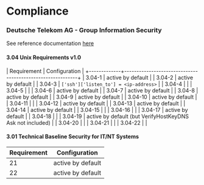 # Compliance

### Deutsche Telekom AG - Group Information Security

See reference documentation [here](http://www.telekom.com/static/-/155996/7/technische-sicherheitsanforderungen-si)


#### 3.04 Unix Requirements v1.0

| Requirement |                       Configuration                       |
+-------------+-----------------------------------------------------------+
| 3.04-1      | active by default                                         |
| 3.04-2      | active by default                                         |
| 3.04-3      | `['ssh']['listen_to'] = <ip-address>`                     |
| 3.04-4      |                                                           |
| 3.04-5      |                                                           |
| 3.04-6      | active by default                                         |
| 3.04-7      | active by default                                         |
| 3.04-8      | active by default                                         |
| 3.04-9      | active by default                                         |
| 3.04-10     | active by default                                         |
| 3.04-11     |                                                           |
| 3.04-12     | active by default                                         |
| 3.04-13     | active by default                                         |
| 3.04-14     | active by default                                         |
| 3.04-15     |                                                           |
| 3.04-16     |                                                           |
| 3.04-17     | active by default                                         |
| 3.04-18     |                                                           |
| 3.04-19     | active by default (but VerifyHostKeyDNS Ask not included) |
| 3.04-20     |                                                           |
| 3.04-21     |                                                           |
| 3.04-22     |                                                           |

#### 3.01 Technical Baseline Security for IT/NT Systems

| Requirement |   Configuration   |
|-------------|-------------------|
| 21          | active by default |
| 22          | active by default |